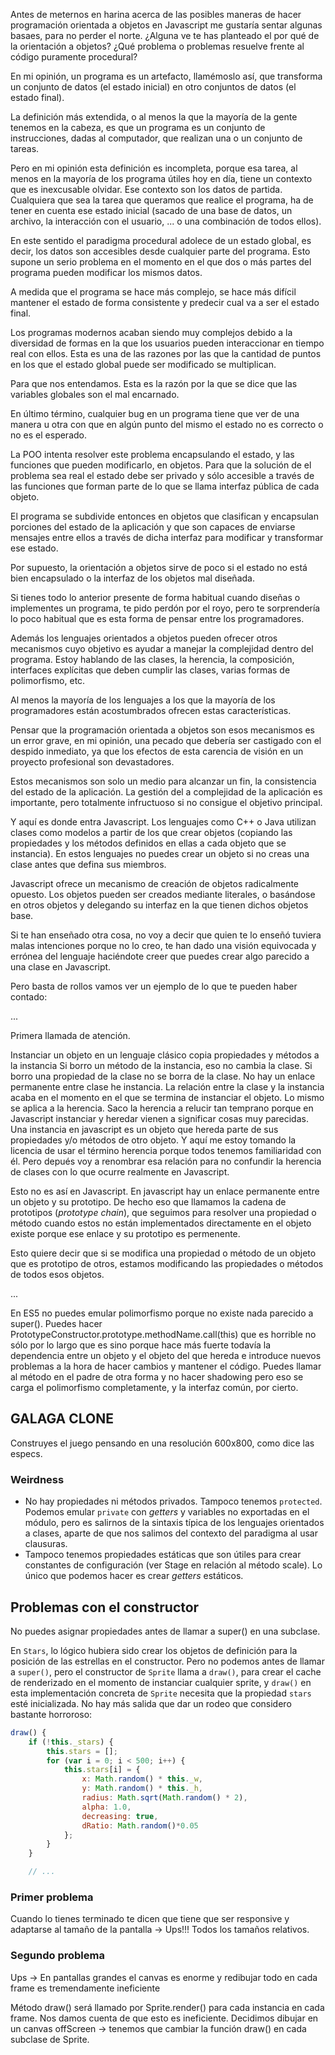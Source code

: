 Antes de meternos en harina acerca de las posibles maneras de hacer programación orientada a objetos en Javascript me gustaría sentar algunas basaes, para no perder el norte. 
¿Alguna ve te has planteado el por qué de la orientación a objetos? ¿Qué problema o problemas resuelve frente al código puramente procedural?

En mi opinión, un programa es un artefacto, llamémoslo así, que transforma un conjunto de datos (el estado inicial) en otro conjuntos de datos (el estado final).

La definición más extendida, o al menos la que la mayoría de la gente tenemos en la cabeza, es que un programa es un conjunto de instrucciones, dadas al computador, que realizan una o un conjunto de tareas.

Pero en mi opinión esta definición es incompleta, porque esa tarea, al menos en la mayoría de los programa útiles hoy en día, tiene un contexto que es inexcusable olvidar. Ese contexto son los datos de partida. Cualquiera que sea la tarea que queramos que realice el programa, ha de tener en cuenta ese estado inicial (sacado de una base de datos, un archivo, la interacción con el usuario, ... o una combinación de todos ellos).

En este sentido el paradigma procedural adolece de un estado global, es decir, los datos son accesibles desde cualquier parte del programa. Esto supone un serio problema en el momento en el que dos o más partes del programa pueden modificar los mismos datos.   

A medida que el programa se hace más complejo, se hace más difícil mantener el estado de forma consistente y predecir cual va a ser el estado final. 

Los programas modernos acaban siendo muy complejos debido a la diversidad de formas en la que los usuarios pueden interaccionar en tiempo real con ellos. Esta es una de las razones por las que la cantidad de puntos en los que el estado global puede ser modificado se multiplican.

Para que nos entendamos. Esta es la razón por la que se dice que las variables globales son el mal encarnado.

En último término, cualquier bug en un programa tiene que ver de una manera u otra con que en algún punto del mismo el estado no es correcto o no es el esperado.

La POO intenta resolver este problema encapsulando el estado, y las funciones que pueden modificarlo, en objetos. Para que la solución de el problema sea real el estado debe ser privado y sólo accesible a través de las funciones que forman parte de lo que se llama interfaz pública de cada objeto.

El programa se subdivide entonces en objetos que clasifican y encapsulan porciones del estado de la aplicación y que son capaces de enviarse mensajes entre ellos a través de dicha interfaz para modificar y transformar ese estado.

Por supuesto, la orientación a objetos sirve de poco si el estado no está bien encapsulado o la interfaz de los objetos mal diseñada.

Si tienes todo lo anterior presente de forma habitual cuando diseñas o implementes un programa, te pido perdón por el royo, pero te sorprendería lo poco habitual que es esta forma de pensar entre los programadores.

Además los lenguajes orientados a objetos pueden ofrecer otros mecanismos cuyo objetivo es ayudar a manejar la complejidad dentro del programa. Estoy hablando de las clases, la herencia, la composición, interfaces explícitas que deben cumplir las clases, varias formas de polimorfismo, etc.

Al menos la mayoría de los lenguajes a los que la mayoría de los programadores están acostumbrados ofrecen estas características.

Pensar que la programación orientada a objetos son esos mecanismos es un error grave, en mi opinión, una pecado que debería ser castigado con el despido inmediato, ya que los efectos de esta carencia de visión en un proyecto profesional son devastadores.

Estos mecanismos son solo un medio para alcanzar un fin, la consistencia del estado de la aplicación. La gestión del a complejidad de la aplicación es importante, pero totalmente infructuoso si no consigue el objetivo principal.

Y aquí es donde entra Javascript. Los lenguajes como C++ o Java utilizan clases como modelos a partir de los que crear objetos (copiando las propiedades y los métodos definidos en ellas a cada objeto que se instancia). En estos lenguajes no puedes crear un objeto si no creas una clase antes que defina sus miembros.

Javascript ofrece un mecanismo de creación de objetos radicalmente opuesto. Los objetos pueden ser creados mediante literales, o basándose en otros objetos y delegando su interfaz en la que tienen dichos objetos base.

Si te han enseñado otra cosa, no voy a decir que quien te lo enseñó tuviera malas intenciones porque no lo creo, te han dado una visión equivocada y errónea del lenguaje haciéndote creer que puedes crear algo parecido a una clase en Javascript.

Pero basta de rollos vamos ver un ejemplo de lo que te pueden haber contado:


...

Primera llamada de atención.

Instanciar un objeto en un lenguaje clásico copia propiedades y métodos a la instancia
Si borro un método de la instancia, eso no cambia la clase. Si borro una propiedad de la clase no se borra de la clase.
No hay un enlace permanente entre clase he instancia. La relación entre la clase y la instancia acaba en el momento en el que se termina de instanciar el objeto.
Lo mismo se aplica a la herencia. Saco la herencia a relucir tan temprano porque en Javascript instanciar y heredar vienen a significar cosas muy parecidas. Una instancia en javascript es un objeto que hereda parte de sus propiedades y/o métodos de otro objeto. Y aquí me estoy tomando la licencia de usar el término herencia porque todos tenemos familiaridad con él. Pero depués voy a renombrar esa relación para no confundir la herencia de clases con lo que ocurre realmente en Javascript.

Esto no es así en Javascript. En javascript hay un enlace permanente entre un objeto y su prototipo. De hecho eso que llamamos la cadena de prototipos (*prototype chain*), que seguimos para resolver una propiedad o método cuando estos no están implementados directamente en el objeto existe porque ese enlace y su prototipo es permenente.

Esto quiere decir que si se modifica una propiedad o método de un objeto que es prototipo de otros, estamos modificando las propiedades o métodos de todos esos objetos.


...


En ES5 no puedes emular polimorfismo porque no existe nada parecido a super().
Puedes hacer PrototypeConstructor.prototype.methodName.call(this) que es horrible no sólo por lo largo que es sino porque hace más fuerte todavía la dependencia entre un objeto y el objeto del que hereda e introduce nuevos problemas a la hora de hacer cambios y mantener el código.
Puedes llamar al método en el padre de otra forma y no hacer shadowing pero eso se carga el polimorfismo completamente, y la interfaz común, por cierto.





## GALAGA CLONE

Construyes el juego pensando en una resolución 600x800, como dice las especs.

### Weirdness

* No hay propiedades ni métodos privados. Tampoco tenemos `protected`. Podemos emular `private` con *getters* y variables no exportadas en el módulo, pero es salirnos de la sintaxis típica de los lenguajes orientados a clases, aparte de que nos salimos del contexto del paradigma al usar clausuras.
* Tampoco tenemos propiedades estáticas que son útiles para crear constantes de configuración (ver Stage en relación al método scale). Lo único que podemos hacer es crear *getters* estáticos.


## Problemas con el constructor
No puedes asignar propiedades antes de llamar a super() en una subclase.

En `Stars`, lo lógico hubiera sido crear los objetos de definición para la posición de las estrellas en el constructor. Pero no podemos antes de llamar a `super()`, pero el constructor de `Sprite` llama a `draw()`, para crear el cache de renderizado en el momento de instanciar cualquier sprite, y `draw()` en esta implementación concreta de `Sprite` necesita que la propiedad `stars` esté inicializada.
No hay más salida que dar un rodeo que considero bastante horroroso:

```js
draw() {
    if (!this._stars) {
        this.stars = [];
        for (var i = 0; i < 500; i++) {
            this.stars[i] = {
                x: Math.random() * this._w,
                y: Math.random() * this._h,
                radius: Math.sqrt(Math.random() * 2),
                alpha: 1.0,
                decreasing: true,
                dRatio: Math.random()*0.05
            };
        }
    }

    // ...

```


### Primer problema

Cuando lo tienes terminado te dicen que tiene que ser responsive y adaptarse al tamaño de la pantalla -> Ups!!!
Todos los tamaños relativos.


### Segundo problema

Ups -> En pantallas grandes el canvas es enorme y redibujar todo en cada frame es tremendamente ineficiente

Método draw() será llamado por Sprite.render() para cada instancia en cada frame.
Nos damos cuenta de que esto es ineficiente. Decidimos dibujar en un canvas offScreen -> tenemos que cambiar la función draw() en cada subclase de Sprite.
